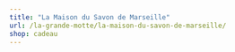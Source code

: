 ```yaml
---
title: "La Maison du Savon de Marseille"
url: /la-grande-motte/la-maison-du-savon-de-marseille/
shop: cadeau
---
```

